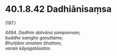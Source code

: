 # 40.1.8.42 Dadhiānisaṃsa

(197.)

4494\. _Dadhiṃ datvāna sampannaṃ,_  
_buddhe saṃghe gaṇuttame;_  
_Bhuñjāmi amataṃ bhattaṃ,_  
_varaṃ kāyagatāsatiṃ._
